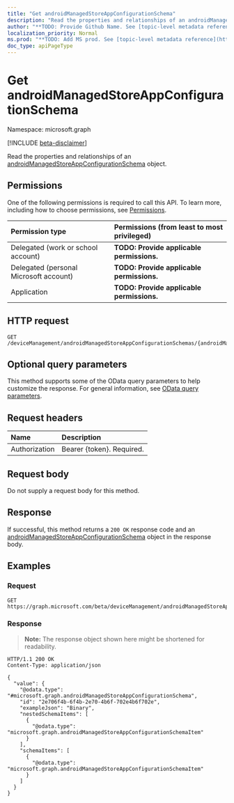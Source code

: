 ```yaml
---
title: "Get androidManagedStoreAppConfigurationSchema"
description: "Read the properties and relationships of an androidManagedStoreAppConfigurationSchema object."
author: "**TODO: Provide Github Name. See [topic-level metadata reference](https://msgo.azurewebsites.net/add/document/guidelines/metadata.html#topic-level-metadata)**"
localization_priority: Normal
ms.prod: "**TODO: Add MS prod. See [topic-level metadata reference](https://msgo.azurewebsites.net/add/document/guidelines/metadata.html#topic-level-metadata)**"
doc_type: apiPageType
---
```


# Get androidManagedStoreAppConfigurationSchema
Namespace: microsoft.graph

[!INCLUDE [beta-disclaimer](../../includes/beta-disclaimer.md)]

Read the properties and relationships of an [androidManagedStoreAppConfigurationSchema](../resources/androidmanagedstoreappconfigurationschema.md) object.

## Permissions
One of the following permissions is required to call this API. To learn more, including how to choose permissions, see [Permissions](/graph/permissions-reference).

|Permission type|Permissions (from least to most privileged)|
|:---|:---|
|Delegated (work or school account)|**TODO: Provide applicable permissions.**|
|Delegated (personal Microsoft account)|**TODO: Provide applicable permissions.**|
|Application|**TODO: Provide applicable permissions.**|

## HTTP request

<!-- {
  "blockType": "ignored"
}
-->
``` http
GET /deviceManagement/androidManagedStoreAppConfigurationSchemas/{androidManagedStoreAppConfigurationSchemaId}
```

## Optional query parameters
This method supports some of the OData query parameters to help customize the response. For general information, see [OData query parameters](/graph/query-parameters).

## Request headers
|Name|Description|
|:---|:---|
|Authorization|Bearer {token}. Required.|

## Request body
Do not supply a request body for this method.

## Response

If successful, this method returns a `200 OK` response code and an [androidManagedStoreAppConfigurationSchema](../resources/androidmanagedstoreappconfigurationschema.md) object in the response body.

## Examples

### Request
<!-- {
  "blockType": "request",
  "name": "get_androidmanagedstoreappconfigurationschema"
}
-->
``` http
GET https://graph.microsoft.com/beta/deviceManagement/androidManagedStoreAppConfigurationSchemas/{androidManagedStoreAppConfigurationSchemaId}
```


### Response
>**Note:** The response object shown here might be shortened for readability.
<!-- {
  "blockType": "response",
  "truncated": true,
  "@odata.type": "microsoft.graph.androidManagedStoreAppConfigurationSchema"
}
-->
``` http
HTTP/1.1 200 OK
Content-Type: application/json

{
  "value": {
    "@odata.type": "#microsoft.graph.androidManagedStoreAppConfigurationSchema",
    "id": "2e706f4b-6f4b-2e70-4b6f-702e4b6f702e",
    "exampleJson": "Binary",
    "nestedSchemaItems": [
      {
        "@odata.type": "microsoft.graph.androidManagedStoreAppConfigurationSchemaItem"
      }
    ],
    "schemaItems": [
      {
        "@odata.type": "microsoft.graph.androidManagedStoreAppConfigurationSchemaItem"
      }
    ]
  }
}
```

